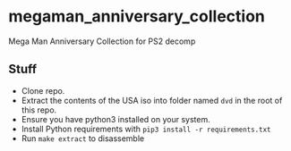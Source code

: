 # megaman_anniversary_collection

Mega Man Anniversary Collection for PS2 decomp

## Stuff

- Clone repo.
- Extract the contents of the USA iso into folder named `dvd` in the root of this repo.
- Ensure you have python3 installed on your system.
- Install Python requirements with `pip3 install -r requirements.txt`
- Run `make extract` to disassemble

